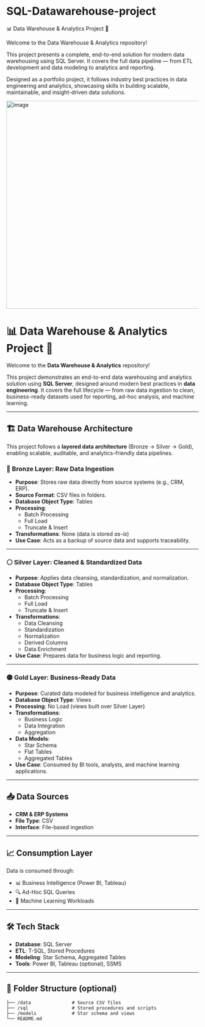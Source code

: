 # SQL-Datawarehouse-project
📊 Data Warehouse & Analytics Project 🚀

Welcome to the Data Warehouse & Analytics repository!

This project presents a complete, end-to-end solution for modern data warehousing using SQL Server. It covers the full data pipeline — from ETL development and data modeling to analytics and reporting.

Designed as a portfolio project, it follows industry best practices in data engineering and analytics, showcasing skills in building scalable, maintainable, and insight-driven data solutions.

<img width="1048" height="545" alt="image" src="https://github.com/user-attachments/assets/1efda327-c0f9-4b9d-bc61-f7eddf251f42" />

# 📊 Data Warehouse & Analytics Project 🚀

Welcome to the **Data Warehouse & Analytics** repository!

This project demonstrates an end-to-end data warehousing and analytics solution using **SQL Server**, designed around modern best practices in **data engineering**. It covers the full lifecycle — from raw data ingestion to clean, business-ready datasets used for reporting, ad-hoc analysis, and machine learning.

---

## 🏗️ Data Warehouse Architecture

This project follows a **layered data architecture** (Bronze → Silver → Gold), enabling scalable, auditable, and analytics-friendly data pipelines.

### 🔶 Bronze Layer: Raw Data Ingestion

- **Purpose**: Stores raw data directly from source systems (e.g., CRM, ERP).
- **Source Format**: CSV files in folders.
- **Database Object Type**: Tables
- **Processing**:
  - Batch Processing
  - Full Load
  - Truncate & Insert
- **Transformations**: None (data is stored *as-is*)
- **Use Case**: Acts as a backup of source data and supports traceability.

---

### ⚪ Silver Layer: Cleaned & Standardized Data

- **Purpose**: Applies data cleansing, standardization, and normalization.
- **Database Object Type**: Tables
- **Processing**:
  - Batch Processing
  - Full Load
  - Truncate & Insert
- **Transformations**:
  - Data Cleansing
  - Standardization
  - Normalization
  - Derived Columns
  - Data Enrichment
- **Use Case**: Prepares data for business logic and reporting.

---

### 🟡 Gold Layer: Business-Ready Data

- **Purpose**: Curated data modeled for business intelligence and analytics.
- **Database Object Type**: Views
- **Processing**: No Load (views built over Silver Layer)
- **Transformations**:
  - Business Logic
  - Data Integration
  - Aggregation
- **Data Models**:
  - Star Schema
  - Flat Tables
  - Aggregated Tables
- **Use Case**: Consumed by BI tools, analysts, and machine learning applications.

---

## 📥 Data Sources

- **CRM & ERP Systems**
- **File Type**: CSV
- **Interface**: File-based ingestion

---

## 📈 Consumption Layer

Data is consumed through:

- 📊 Business Intelligence (Power BI, Tableau)
- 🔍 Ad-Hoc SQL Queries
- 🤖 Machine Learning Workloads

---

## 🛠️ Tech Stack

- **Database**: SQL Server
- **ETL**: T-SQL, Stored Procedures
- **Modeling**: Star Schema, Aggregated Tables
- **Tools**: Power BI, Tableau (optional), SSMS

---

## 📂 Folder Structure (optional)

```plaintext
├── /data               # Source CSV files
├── /sql                # Stored procedures and scripts
├── /models             # Star schema and views
└── README.md



